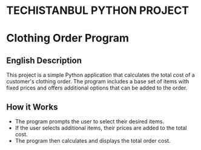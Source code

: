 # TECHISTANBUL PYTHON PROJECT
# **Clothing Order Program**

## **English Description**  
This project is a simple Python application that calculates the total cost of a customer's clothing order. The program includes a base set of items with fixed prices and offers additional options that can be added to the order.

## **How it Works**
- The program prompts the user to select their desired items.  
- If the user selects additional items, their prices are added to the total cost.  
- The program then calculates and displays the total order cost.  




